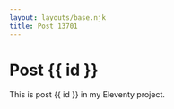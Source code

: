 ```yaml
---
layout: layouts/base.njk
title: Post 13701
---
```


# Post {{ id }}

This is post {{ id }} in my Eleventy project.
